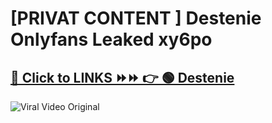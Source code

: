 
 # [PRIVAT CONTENT ] Destenie Onlyfans Leaked xy6po

## <h2><a href="https://clipsfans.com/Destenie&ref=git">🔗 Click to LINKS ⏩⏩ 👉 🟢 Destenie </a></h2>

<a href="https://clipsfans.com/Destenie&ref=git" rel="nofollow" data-target="animated-image.originalLink"><img src="https://i.ibb.co.com/xMMVF88/686577567.gif" alt="Viral Video Original" style="max-width: 100%; display: inline-block;" data-target="animated-image.originalImage"></a>

